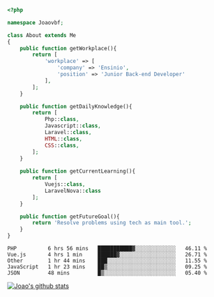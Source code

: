 ```php
<?php

namespace Joaovbf;

class About extends Me
{
    public function getWorkplace(){
        return [
            'workplace' => [
                'company' => 'Ensinio',
                'position' => 'Junior Back-end Developer'
            ],
        ];
    }

    public function getDailyKnowledge(){
        return [
            Php::class,
            Javascript::class,
            Laravel::class,
            HTML::class,
            CSS::class,
        ];
    }
    
    public function getCurrentLearning(){
        return [
            Vuejs::class,
            LaravelNova::class
        ];
    }

    public function getFutureGoal(){
        return 'Resolve problems using tech as main tool.';
    }
}
```
<!--START_SECTION:waka-->
```text
PHP          6 hrs 56 mins   ███████████▓░░░░░░░░░░░░░   46.11 % 
Vue.js       4 hrs 1 min     ██████▓░░░░░░░░░░░░░░░░░░   26.71 % 
Other        1 hr 44 mins    ███░░░░░░░░░░░░░░░░░░░░░░   11.55 % 
JavaScript   1 hr 23 mins    ██▒░░░░░░░░░░░░░░░░░░░░░░   09.25 % 
JSON         48 mins         █▒░░░░░░░░░░░░░░░░░░░░░░░   05.40 % 
```
<!--END_SECTION:waka-->
[![Joao's github stats](https://github-readme-stats.vercel.app/api?username=Joaovbf)](https://github.com/anuraghazra/github-readme-stats)

<!--
**Joaovbf/Joaovbf** is a ✨ _special_ ✨ repository because its `README.md` (this file) appears on your GitHub profile.

Here are some ideas to get you started:

- 🔭 I’m currently working on ...
- 🌱 I’m currently learning ...
- 👯 I’m looking to collaborate on ...    
- 🤔 I’m looking for help with ...
- 💬 Ask me about ...
- 📫 How to reach me: ...
- 😄 Pronouns: ...
- ⚡ Fun fact: ...
-->
